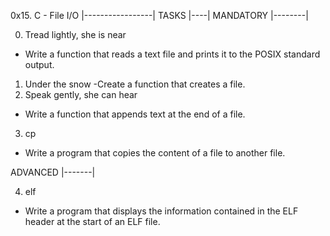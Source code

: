 0x15. C - File I/O
|-----------------|
TASKS
|----|
MANDATORY
|--------|

0. Tread lightly, she is near
- Write a function that reads a text file and prints it to the POSIX standard output.
1. Under the snow
-Create a function that creates a file.
2. Speak gently, she can hear
- Write a function that appends text at the end of a file.
3. cp
- Write a program that copies the content of a file to another file.

ADVANCED
|-------|

4. elf
- Write a program that displays the information contained in the ELF header at the start of an ELF file.
